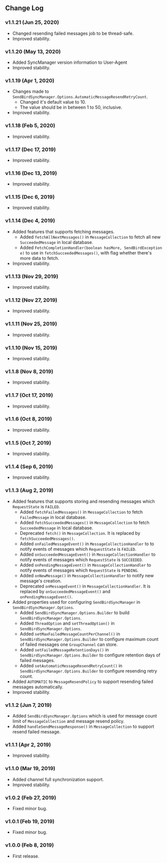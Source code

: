 ## Change Log

### v1.1.21 (Jun 25, 2020)
* Changed resending failed messages job to be thread-safe.
* Improved stability.

### v1.1.20 (May 13, 2020)
* Added SyncManager version information to User-Agent
* Improved stability.

### v1.1.19 (Apr 1, 2020)
* Changes made to `SendBirdSyncManager.Options.AutomaticMessageResendRetryCount`.
  * Changed it's default value to 10.
  * The value should be in between 1 to 50, inclusive.
* Improved stability.

### v1.1.18 (Feb 5, 2020)
* Improved stability.

### v1.1.17 (Dec 17, 2019)
* Improved stability.

### v1.1.16 (Dec 13, 2019)
* Improved stability.

### v1.1.15 (Dec 6, 2019)
* Improved stability.

### v1.1.14 (Dec 4, 2019)
* Added features that supports fetching messages.
   * Added `fetchAllNextMessages()` in `MessageCollection` to fetch all new `SucceededMessage` in local database.
   * Added `FetchCompletionHandler(boolean hasMore, SendBirdException e)` to use in `fetchSucceededMessages()`, with flag whether there's more data to fetch.
* Improved stability.

### v1.1.13 (Nov 29, 2019)
* Improved stability.

### v1.1.12 (Nov 27, 2019)
* Improved stability.

### v1.1.11 (Nov 25, 2019)
* Improved stability.

### v1.1.10 (Nov 15, 2019)
* Improved stability.

### v1.1.8 (Nov 8, 2019)
* Improved stability.

### v1.1.7 (Oct 17, 2019)
* Improved stability.

### v1.1.6 (Oct 8, 2019)
* Improved stability.

### v1.1.5 (Oct 7, 2019)
* Improved stability.

### v1.1.4 (Sep 6, 2019)
* Improved stability.

### v1.1.3 (Aug 2, 2019)
* Added features that supports storing and resending messages which `RequestState` is `FAILED`.
   * Added `fetchFailedMessages()` in `MessageCollection` to fetch `FailedMessage` in local database.
   * Added `fetchSucceededMessages()` in `MessageCollection` to fetch `SucceededMessage` in local database.
   * Deprecated `fetch()` in `MessageCollection`. It is replaced by `fetchSucceededMessages()`.
   * Added `onFailedMessageEvent()` in `MessageCollectionHandler` to to notify events of messages which `RequestState` is `FAILED`.
   * Added `onSucceededMessageEvent()` in `MessageCollectionHandler` to notify events of messages which `RequestState` is `SUCCEEDED`.
   * Added `onPendingMessageEvent()` in `MessageCollectionHandler` to notify events of messages which `RequestState` is `PENDING`.
   * Added `onNewMessage()` in `MessageCollectionHandler` to notify new message's creation.
   * Deprecated `onMessageEvent()` in `MessageCollectionHandler`. It is replaced by `onSucceededMessageEvent()` and `onPendingMessageEvent()`.
* Added properties used for configuring `SendBirdSyncManager` in `SendBirdSyncManager.Options`.
   * Added `SendBirdSyncManager.Options.Builder` to build `SendBirdSyncManager.Options`.
   * Added `ThreadOption` and `setThreadOption()` in `SendBirdSyncManager.Options`.
   * Added `setMaxFailedMessageCountPerChannel()` in `SendBirdSyncManager.Options.Builder` to configure maximum count of failed messages one `GroupChannel` can store.
   * Added `setFailedMessageRetentionDays()` in `SendBirdSyncManager.Options.Builder` to configure retention days of failed messages.
   * Added `setAutomaticMessageResendRetryCount()` in `SendBirdSyncManager.Options.Builder` to configure resending retry count.
* Added `AUTOMATIC` to `MessageResendPolicy` to support resending failed messages automatically.
* Improved stability.
   
### v1.1.2 (Jun 7, 2019)
* Added `SendBirdSyncManager.Options` which is used for message count limit of `MessageCollection` and message resend policy.
* Added `handleSendMessageResponse()` in `MessageCollection` to support resend failed message.

### v1.1.1 (Apr 2, 2019)
* Improved stability.

### v1.1.0 (Mar 19, 2019)
* Added channel full synchronization support.
* Improved stability.

### v1.0.2 (Feb 27, 2019)
* Fixed minor bug.

### v1.0.1 (Feb 19, 2019)
* Fixed minor bug.

### v1.0.0 (Feb 8, 2019)
* First release.
